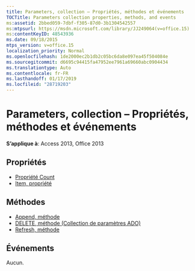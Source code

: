 ```yaml
---
title: Parameters, collection – Propriétés, méthodes et événements
TOCTitle: Parameters collection properties, methods, and events
ms:assetid: 2bbed059-7dbf-f305-87d0-3b1304542557
ms:mtpsurl: https://msdn.microsoft.com/library/JJ249064(v=office.15)
ms:contentKeyID: 48543936
ms.date: 09/18/2015
mtps_version: v=office.15
localization_priority: Normal
ms.openlocfilehash: 1de2000ec2b1db2c05bc6da8e097ea45f504084e
ms.sourcegitcommit: d6695c94415fa47952ee7961a69660abc0904434
ms.translationtype: Auto
ms.contentlocale: fr-FR
ms.lasthandoff: 01/17/2019
ms.locfileid: "28719203"
---
```

# <a name="parameters-collection-properties-methods-and-events"></a>Parameters, collection – Propriétés, méthodes et événements

**S’applique à**: Access 2013, Office 2013

## <a name="properties"></a>Propriétés

- [Propriété Count](count-property-ado.md)
- [Item, propriété](item-property-ado.md)

## <a name="methods"></a>Méthodes

- [Append, méthode](append-method-ado.md)
- [DELETE, méthode (Collection de paramètres ADO)](delete-method-ado-parameters-collection.md)
- [Refresh, méthode](refresh-method-ado.md)

## <a name="events"></a>Événements

Aucun.

